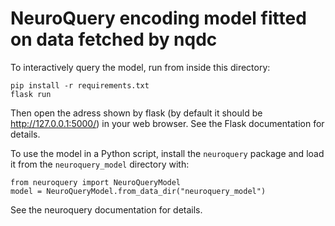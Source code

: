 # NeuroQuery encoding model fitted on data fetched by nqdc

To interactively query the model, run from inside this directory:

```
pip install -r requirements.txt
flask run
```

Then open the adress shown by flask (by default it should be
http://127.0.0.1:5000/) in your web browser.
See the Flask documentation for details.

To use the model in a Python script, install the `neuroquery` package and load
it from the `neuroquery_model` directory with:

```
from neuroquery import NeuroQueryModel
model = NeuroQueryModel.from_data_dir("neuroquery_model")
```

See the neuroquery documentation for details.
